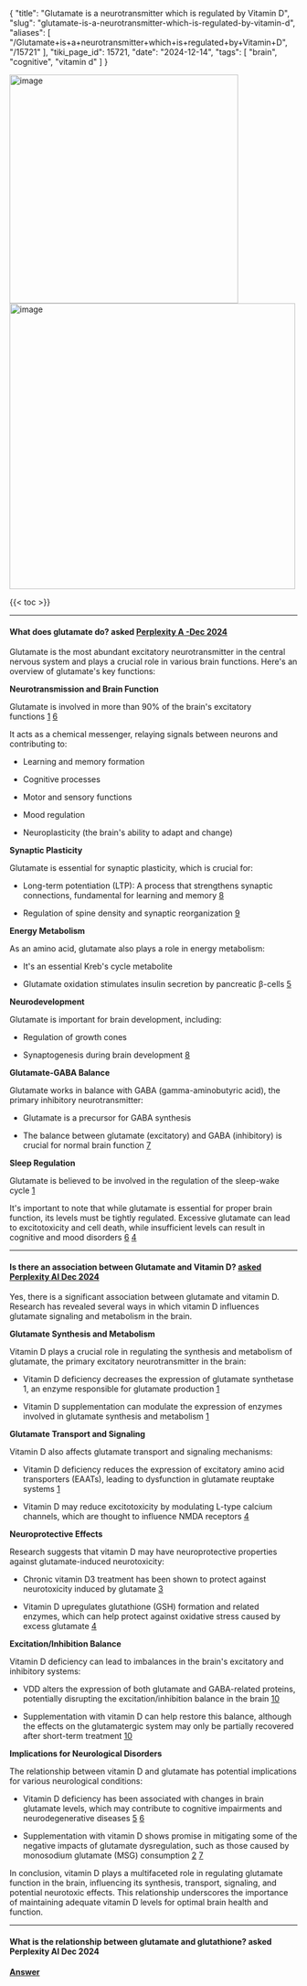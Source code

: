 {
    "title": "Glutamate is a neurotransmitter which is regulated by Vitamin D",
    "slug": "glutamate-is-a-neurotransmitter-which-is-regulated-by-vitamin-d",
    "aliases": [
        "/Glutamate+is+a+neurotransmitter+which+is+regulated+by+Vitamin+D",
        "/15721"
    ],
    "tiki_page_id": 15721,
    "date": "2024-12-14",
    "tags": [
        "brain",
        "cognitive",
        "vitamin d"
    ]
}


<img src="https://d378j1rmrlek7x.cloudfront.net/attachments/webp/glu-neurons.webp" alt="image" width="400">

<img src="https://d378j1rmrlek7x.cloudfront.net/attachments/webp/neurotransmitters.webp" alt="image" width="500">

{{< toc >}}

---

#### What does glutamate do? asked [Perplexity A -Dec 2024](https://www.perplexity.ai/search/what-does-glutamate-do-xNzpNptiTKindjDzTSU_mw)

Glutamate is the most abundant excitatory neurotransmitter in the central nervous system and plays a crucial role in various brain functions. Here's an overview of glutamate's key functions:

 **Neurotransmission and Brain Function** 

Glutamate is involved in more than 90% of the brain's excitatory functions&nbsp;[1](https://thewaitingroom.karger.com/knowledge-transfer/understanding-glutamate-and-its-effects-in-the-brain/)&nbsp;[6](https://my.clevelandclinic.org/health/articles/22839-glutamate)

It acts as a chemical messenger, relaying signals between neurons and contributing to:

* Learning and memory formation

* Cognitive processes

* Motor and sensory functions

* Mood regulation

* Neuroplasticity (the brain's ability to adapt and change)

 **Synaptic Plasticity** 

Glutamate is essential for synaptic plasticity, which is crucial for:

* Long-term potentiation (LTP): A process that strengthens synaptic connections, fundamental for learning and memory&nbsp;[8](https://en.wikipedia.org/wiki/Glutamate_(neurotransmitter))

* Regulation of spine density and synaptic reorganization&nbsp;[9](https://pmc.ncbi.nlm.nih.gov/articles/PMC8586693/)

 **Energy Metabolism** 

As an amino acid, glutamate also plays a role in energy metabolism:

* It's an essential Kreb's cycle metabolite

* Glutamate oxidation stimulates insulin secretion by pancreatic β-cells&nbsp;[5](https://www.frontiersin.org/journals/ophthalmology/articles/10.3389/fopht.2023.1147769/full)

 **Neurodevelopment** 

Glutamate is important for brain development, including:

* Regulation of growth cones

* Synaptogenesis during brain development&nbsp;[8](https://en.wikipedia.org/wiki/Glutamate_(neurotransmitter))

 **Glutamate-GABA Balance** 

Glutamate works in balance with GABA (gamma-aminobutyric acid), the primary inhibitory neurotransmitter:

* Glutamate is a precursor for GABA synthesis

* The balance between glutamate (excitatory) and GABA (inhibitory) is crucial for normal brain function&nbsp;[7](https://mhanational.org/what-glutamate)

 **Sleep Regulation** 

Glutamate is believed to be involved in the regulation of the sleep-wake cycle&nbsp;[1](https://thewaitingroom.karger.com/knowledge-transfer/understanding-glutamate-and-its-effects-in-the-brain/)

It's important to note that while glutamate is essential for proper brain function, its levels must be tightly regulated. Excessive glutamate can lead to excitotoxicity and cell death, while insufficient levels can result in cognitive and mood disorders&nbsp;[6](https://my.clevelandclinic.org/health/articles/22839-glutamate)&nbsp;[4](https://www.medicalnewstoday.com/articles/glutamate)

---

#### Is there an association between Glutamate and Vitamin D? [asked Perplexity AI Dec 2024](https://www.perplexity.ai/search/is-there-an-association-betwee-MI02AGbpTlSMXJrG64ttCw)

Yes, there is a significant association between glutamate and vitamin D. Research has revealed several ways in which vitamin D influences glutamate signaling and metabolism in the brain.

 **Glutamate Synthesis and Metabolism** 

Vitamin D plays a crucial role in regulating the synthesis and metabolism of glutamate, the primary excitatory neurotransmitter in the brain:

* Vitamin D deficiency decreases the expression of glutamate synthetase 1, an enzyme responsible for glutamate production&nbsp;[1](https://www.dovepress.com/the-synaptic-and-circuit-functions-of-vitamin-d-in-neurodevelopment-di-peer-reviewed-fulltext-article-NDT)

* Vitamin D supplementation can modulate the expression of enzymes involved in glutamate synthesis and metabolism&nbsp;[1](https://www.dovepress.com/the-synaptic-and-circuit-functions-of-vitamin-d-in-neurodevelopment-di-peer-reviewed-fulltext-article-NDT)

 **Glutamate Transport and Signaling** 

Vitamin D also affects glutamate transport and signaling mechanisms:

* Vitamin D deficiency reduces the expression of excitatory amino acid transporters (EAATs), leading to dysfunction in glutamate reuptake systems&nbsp;[1](https://www.dovepress.com/the-synaptic-and-circuit-functions-of-vitamin-d-in-neurodevelopment-di-peer-reviewed-fulltext-article-NDT)

* Vitamin D may reduce excitotoxicity by modulating L-type calcium channels, which are thought to influence NMDA receptors&nbsp;[4](https://www.frontiersin.org/journals/neuroscience/articles/10.3389/fnins.2021.726457/full)

 **Neuroprotective Effects** 

Research suggests that vitamin D may have neuroprotective properties against glutamate-induced neurotoxicity:

* Chronic vitamin D3 treatment has been shown to protect against neurotoxicity induced by glutamate&nbsp;[3](https://pubmed.ncbi.nlm.nih.gov/16521124/)

* Vitamin D upregulates glutathione (GSH) formation and related enzymes, which can help protect against oxidative stress caused by excess glutamate&nbsp;[4](https://www.frontiersin.org/journals/neuroscience/articles/10.3389/fnins.2021.726457/full)

 **Excitation/Inhibition Balance** 

Vitamin D deficiency can lead to imbalances in the brain's excitatory and inhibitory systems:

* VDD alters the expression of both glutamate and GABA-related proteins, potentially disrupting the excitation/inhibition balance in the brain&nbsp;[10](https://pubmed.ncbi.nlm.nih.gov/31821883/)

* Supplementation with vitamin D can help restore this balance, although the effects on the glutamatergic system may only be partially recovered after short-term treatment&nbsp;[10](https://pubmed.ncbi.nlm.nih.gov/31821883/)

 **Implications for Neurological Disorders** 

The relationship between vitamin D and glutamate has potential implications for various neurological conditions:

* Vitamin D deficiency has been associated with changes in brain glutamate levels, which may contribute to cognitive impairments and neurodegenerative diseases&nbsp;[5](https://espace.library.uq.edu.au/view/UQ:294729/UQ294729_OA.pdf)&nbsp;[6](https://www.mdpi.com/1422-0067/19/8/2245)

* Supplementation with vitamin D shows promise in mitigating some of the negative impacts of glutamate dysregulation, such as those caused by monosodium glutamate (MSG) consumption&nbsp;[2](https://www.pharmacytimes.com/view/study-vitamin-d-could-alleviate-negative-impacts-of-monosodium-glutamate)&nbsp;[7](https://pubmed.ncbi.nlm.nih.gov/38964510/)

In conclusion, vitamin D plays a multifaceted role in regulating glutamate function in the brain, influencing its synthesis, transport, signaling, and potential neurotoxic effects. This relationship underscores the importance of maintaining adequate vitamin D levels for optimal brain health and function.

---

#### What is the relationship between glutamate and glutathione? asked Perplexity AI Dec 2024

 **[Answer](https://www.perplexity.ai/search/what-is-the-relationship-betwe-KlmE1LwzR0CCNVtTthbG7g)**